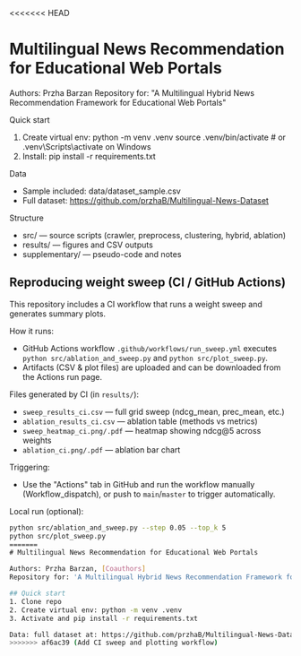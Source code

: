 <<<<<<< HEAD
# Multilingual News Recommendation for Educational Web Portals

Authors: Przha Barzan 
Repository for: "A Multilingual Hybrid News Recommendation Framework for Educational Web Portals"

Quick start
1. Create virtual env:
   python -m venv .venv
   source .venv/bin/activate   # or .venv\Scripts\activate on Windows
2. Install:
   pip install -r requirements.txt

Data
- Sample included: data/dataset_sample.csv
- Full dataset: https://github.com/przhaB/Multilingual-News-Dataset

Structure
- src/ — source scripts (crawler, preprocess, clustering, hybrid, ablation)
- results/ — figures and CSV outputs
- supplementary/ — pseudo-code and notes

## Reproducing weight sweep (CI / GitHub Actions)

This repository includes a CI workflow that runs a weight sweep and generates summary plots.

How it runs:
- GitHub Actions workflow `.github/workflows/run_sweep.yml` executes `python src/ablation_and_sweep.py` and `python src/plot_sweep.py`.
- Artifacts (CSV & plot files) are uploaded and can be downloaded from the Actions run page.

Files generated by CI (in `results/`):
- `sweep_results_ci.csv` — full grid sweep (ndcg_mean, prec_mean, etc.)
- `ablation_results_ci.csv` — ablation table (methods vs metrics)
- `sweep_heatmap_ci.png/.pdf` — heatmap showing ndcg@5 across weights
- `ablation_ci.png/.pdf` — ablation bar chart

Triggering:
- Use the "Actions" tab in GitHub and run the workflow manually (Workflow_dispatch), or push to `main`/`master` to trigger automatically.

Local run (optional):
```bash
python src/ablation_and_sweep.py --step 0.05 --top_k 5
python src/plot_sweep.py
=======
﻿# Multilingual News Recommendation for Educational Web Portals

Authors: Przha Barzan, [Coauthors]  
Repository for: 'A Multilingual Hybrid News Recommendation Framework for Educational Web Portals'

## Quick start
1. Clone repo
2. Create virtual env: python -m venv .venv
3. Activate and pip install -r requirements.txt

Data: full dataset at: https://github.com/przhaB/Multilingual-News-Dataset
>>>>>>> af6ac39 (Add CI sweep and plotting workflow)
